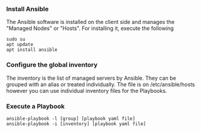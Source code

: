 ### Install Ansible
The Ansible software is installed on the client side and manages the "Managed Nodes" or "Hosts". For installing it, execute the following

```
sudo su
apt update
apt install ansible
```

### Configure the global inventory
The inventory is the list of managed servers by Ansible. They can be grouped with an alias or treated individually.
The file is on /etc/ansible/hosts however you can use individual inventory files for the Playbooks.

### Execute a Playbook
```
ansible-playbook -l [group] [playbook yaml file]
ansible-playbook -i [inventory] [playbook yaml file]
```